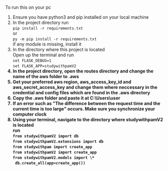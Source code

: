 To run this on your pc

1. Ensure you have python3 and pip installed on your local machine
2. In the project directory run <br/>
   ```pip install -r requirements.txt```<br/> 
   or<br/>
   ```py -m pip install -r requirements.txt ```<br/>
   if any module is missing, install it<br/>
3. In the directory where this project is located<br/>
   Open up the terminal and run<br/>
   ```set FLASK_DEBUG=1```<br/>
   ```set FLASK_APP=studywithpamV2```<b/>
4. In the project directory, open the routes directory and change the name of the aws folder to .aws<br/>
5. Get your preferred aws region, aws_access_key_id and aws_secret_access_key and change them where neccessary in the
   credential and config files which are found in the .aws directory
6. Copy the .aws folder and paste it at C:\Users\user
7. If an error such as "The difference between the request time and the current time is too large" occurs.
   Make sure you synchronize your computer clock
8. Using your terminal, navigate to the directory where studywithpamV2 is located<br/>
   run<br/>
   ```from studywithpamV2 import db```<br/>
   ```from studywithpamV2.extensions import db```<br/>
   ```from studywithpam import create_app```<br/>
   ```from studywithpamV2 import create_app```<br/>
   ```from studywithpamV2.models import \* ```<br/>
   ``` db.create_all(app=create_app())```<br/>
